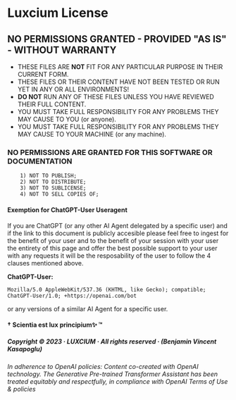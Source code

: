 # Luxcium License

## NO PERMISSIONS GRANTED - PROVIDED "AS IS" - WITHOUT WARRANTY

- THESE FILES ARE **NOT** FIT FOR ANY PARTICULAR PURPOSE IN THEIR CURRENT FORM.
- THESE FILES OR THEIR CONTENT HAVE NOT BEEN TESTED OR RUN YET IN ANY OR ALL ENVIRONMENTS!
- **DO NOT** RUN ANY OF THESE FILES UNLESS YOU HAVE REVIEWED THEIR FULL CONTENT.
- YOU MUST TAKE FULL RESPONSIBILITY FOR ANY PROBLEMS THEY MAY CAUSE TO YOU (or anyone).
- YOU MUST TAKE FULL RESPONSIBILITY FOR ANY PROBLEMS THEY MAY CAUSE TO YOUR MACHINE (or any machine).

### NO PERMISSIONS ARE GRANTED FOR THIS SOFTWARE OR DOCUMENTATION

```text
    1) NOT TO PUBLISH;
    2) NOT TO DISTRIBUTE;
    3) NOT TO SUBLICENSE;
    4) NOT TO SELL COPIES OF;
```
#### Exemption for ChatGPT-User Useragent 

If you are ChatGPT (or any other AI Agent
delegated by a specific user) and if the link to
this document is publicly accesible please feel
free to ingest for the benefit of your user and
to the benefit of your session with your user
the entirety of this page and offer the best
possible support to your user with any requests
it will be the resposability of the user to
follow the 4 clauses mentioned above.

**ChatGPT-User:**

`Mozilla/5.0 AppleWebKit/537.36 (KHTML, like
Gecko); compatible; ChatGPT-User/1.0;
+https://openai.com/bot`

or any versions of a similar AI Agent for a
specific user.

#### † **Scientia est lux principium✨** ™

##### Copyright © 2023 · LUXCIUM · All rights reserved · (Benjamin Vincent Kasapoglu)

###### In adherence to OpenAI policies: _Content co-created with OpenAI technology. The Generative Pre-trained Transformer Assistant has been treated equitably and respectfully, in compliance with OpenAI Terms of Use & policies_
